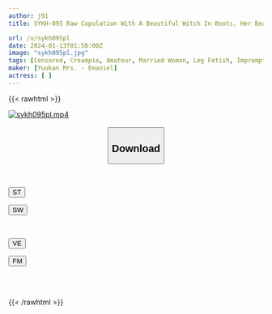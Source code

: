 ```yaml
---
author: j91
title: SYKH-095 Raw Copulation With A Beautiful Witch In Boots, Her Beauty Melts Away With The Pleasure Of Being Penetrated... Tomomi, 32 Years Old

url: /v/sykh095pl
date: 2024-01-13T01:50:00Z
image: "sykh095pl.jpg"
tags: [Censored, Creampie, Amateur, Married Woman, Leg Fetish, Impromptu Sex	]
maker: [Yuukan Mrs. - Emaniel]
actress: [ ]
---
```



{{< rawhtml >}}

<div class="video" data-videoid="jjOyb8qY3vSzwKX">
    <a href="javascript:;">
        <img src="/v/sykh095pl/sykh095pl.jpg" width="WIDTH" height="HEIGHT" alt="sykh095pl.mp4" loading="lazy">
    </a>
</div>

<script type="text/javascript" src="https://j91.asia/asset/on-demand-st.js"></script>

<br>
  <link rel="stylesheet" href="https://j91.asia/asset/bs5.css">
  
  <center>
  <button class="btn btn-primary" type="button" data-bs-toggle="collapse" data-bs-target=".multi-collapse" aria-expanded="false" aria-controls="multiCollapseExample1 multiCollapseExample2"><h2>Download</h2></button></center>
</p>
<div class="row">
  <div class="col">
    <div class="collapse multi-collapse" id="multiCollapseExample1">
      <div class="card card-body">
	      	      <br>
<div class="buttons">  
<p><a href="https://streamtape.to/v/jjOyb8qY3vSzwKX" target="_blank"><button class="btn-hover color-3"><i class="fa fa-download"></i> ST</button></a></p>
<p><a href="https://flaswish.com/3qs47eslyfzr" target="_blank"><button class="btn-hover color-2"><i class="fa fa-download"></i> SW</button></a></p></div>
    </div>
  </div>
</div>
  <div class="col">
    <div class="collapse multi-collapse" id="multiCollapseExample2">
      <div class="card card-body">
	      <br>
<div class="buttons">
<p><a href="https://veev.to/d/BJMVcOimr4tExbViv5lkWWpWFwBwigfPvIuUFE" target="_blank"><button class="btn-hover color-9"><i class="fa fa-download"></i> VE</button></a></p>
<p><a href="https://filemoon.sx/d/ud01rljioe2z" target="_blank"><button class="btn-hover color-8"><i class="fa fa-download"></i> FM</button></a></p></div>
<br><br>
      </div>
    </div>
  </div>
</div>

{{< /rawhtml >}}